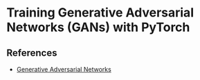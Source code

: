 # Training Generative Adversarial Networks (GANs) with PyTorch

## References

- [Generative Adversarial Networks](https://arxiv.org/abs/1406.2661)
